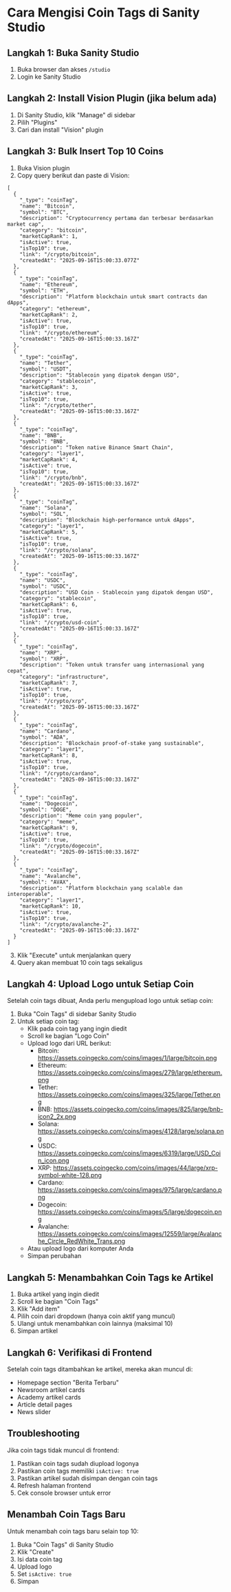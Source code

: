 # Cara Mengisi Coin Tags di Sanity Studio

## Langkah 1: Buka Sanity Studio
1. Buka browser dan akses `/studio`
2. Login ke Sanity Studio

## Langkah 2: Install Vision Plugin (jika belum ada)
1. Di Sanity Studio, klik "Manage" di sidebar
2. Pilih "Plugins"
3. Cari dan install "Vision" plugin

## Langkah 3: Bulk Insert Top 10 Coins
1. Buka Vision plugin
2. Copy query berikut dan paste di Vision:

```groq
[
  {
    "_type": "coinTag",
    "name": "Bitcoin",
    "symbol": "BTC",
    "description": "Cryptocurrency pertama dan terbesar berdasarkan market cap",
    "category": "bitcoin",
    "marketCapRank": 1,
    "isActive": true,
    "isTop10": true,
    "link": "/crypto/bitcoin",
    "createdAt": "2025-09-16T15:00:33.077Z"
  },
  {
    "_type": "coinTag",
    "name": "Ethereum",
    "symbol": "ETH",
    "description": "Platform blockchain untuk smart contracts dan dApps",
    "category": "ethereum",
    "marketCapRank": 2,
    "isActive": true,
    "isTop10": true,
    "link": "/crypto/ethereum",
    "createdAt": "2025-09-16T15:00:33.167Z"
  },
  {
    "_type": "coinTag",
    "name": "Tether",
    "symbol": "USDT",
    "description": "Stablecoin yang dipatok dengan USD",
    "category": "stablecoin",
    "marketCapRank": 3,
    "isActive": true,
    "isTop10": true,
    "link": "/crypto/tether",
    "createdAt": "2025-09-16T15:00:33.167Z"
  },
  {
    "_type": "coinTag",
    "name": "BNB",
    "symbol": "BNB",
    "description": "Token native Binance Smart Chain",
    "category": "layer1",
    "marketCapRank": 4,
    "isActive": true,
    "isTop10": true,
    "link": "/crypto/bnb",
    "createdAt": "2025-09-16T15:00:33.167Z"
  },
  {
    "_type": "coinTag",
    "name": "Solana",
    "symbol": "SOL",
    "description": "Blockchain high-performance untuk dApps",
    "category": "layer1",
    "marketCapRank": 5,
    "isActive": true,
    "isTop10": true,
    "link": "/crypto/solana",
    "createdAt": "2025-09-16T15:00:33.167Z"
  },
  {
    "_type": "coinTag",
    "name": "USDC",
    "symbol": "USDC",
    "description": "USD Coin - Stablecoin yang dipatok dengan USD",
    "category": "stablecoin",
    "marketCapRank": 6,
    "isActive": true,
    "isTop10": true,
    "link": "/crypto/usd-coin",
    "createdAt": "2025-09-16T15:00:33.167Z"
  },
  {
    "_type": "coinTag",
    "name": "XRP",
    "symbol": "XRP",
    "description": "Token untuk transfer uang internasional yang cepat",
    "category": "infrastructure",
    "marketCapRank": 7,
    "isActive": true,
    "isTop10": true,
    "link": "/crypto/xrp",
    "createdAt": "2025-09-16T15:00:33.167Z"
  },
  {
    "_type": "coinTag",
    "name": "Cardano",
    "symbol": "ADA",
    "description": "Blockchain proof-of-stake yang sustainable",
    "category": "layer1",
    "marketCapRank": 8,
    "isActive": true,
    "isTop10": true,
    "link": "/crypto/cardano",
    "createdAt": "2025-09-16T15:00:33.167Z"
  },
  {
    "_type": "coinTag",
    "name": "Dogecoin",
    "symbol": "DOGE",
    "description": "Meme coin yang populer",
    "category": "meme",
    "marketCapRank": 9,
    "isActive": true,
    "isTop10": true,
    "link": "/crypto/dogecoin",
    "createdAt": "2025-09-16T15:00:33.167Z"
  },
  {
    "_type": "coinTag",
    "name": "Avalanche",
    "symbol": "AVAX",
    "description": "Platform blockchain yang scalable dan interoperable",
    "category": "layer1",
    "marketCapRank": 10,
    "isActive": true,
    "isTop10": true,
    "link": "/crypto/avalanche-2",
    "createdAt": "2025-09-16T15:00:33.167Z"
  }
]
```

3. Klik "Execute" untuk menjalankan query
4. Query akan membuat 10 coin tags sekaligus

## Langkah 4: Upload Logo untuk Setiap Coin
Setelah coin tags dibuat, Anda perlu mengupload logo untuk setiap coin:

1. Buka "Coin Tags" di sidebar Sanity Studio
2. Untuk setiap coin tag:
   - Klik pada coin tag yang ingin diedit
   - Scroll ke bagian "Logo Coin"
   - Upload logo dari URL berikut:
     - Bitcoin: https://assets.coingecko.com/coins/images/1/large/bitcoin.png
     - Ethereum: https://assets.coingecko.com/coins/images/279/large/ethereum.png
     - Tether: https://assets.coingecko.com/coins/images/325/large/Tether.png
     - BNB: https://assets.coingecko.com/coins/images/825/large/bnb-icon2_2x.png
     - Solana: https://assets.coingecko.com/coins/images/4128/large/solana.png
     - USDC: https://assets.coingecko.com/coins/images/6319/large/USD_Coin_icon.png
     - XRP: https://assets.coingecko.com/coins/images/44/large/xrp-symbol-white-128.png
     - Cardano: https://assets.coingecko.com/coins/images/975/large/cardano.png
     - Dogecoin: https://assets.coingecko.com/coins/images/5/large/dogecoin.png
     - Avalanche: https://assets.coingecko.com/coins/images/12559/large/Avalanche_Circle_RedWhite_Trans.png
   - Atau upload logo dari komputer Anda
   - Simpan perubahan

## Langkah 5: Menambahkan Coin Tags ke Artikel
1. Buka artikel yang ingin diedit
2. Scroll ke bagian "Coin Tags"
3. Klik "Add item"
4. Pilih coin dari dropdown (hanya coin aktif yang muncul)
5. Ulangi untuk menambahkan coin lainnya (maksimal 10)
6. Simpan artikel

## Langkah 6: Verifikasi di Frontend
Setelah coin tags ditambahkan ke artikel, mereka akan muncul di:
- Homepage section "Berita Terbaru"
- Newsroom artikel cards
- Academy artikel cards
- Article detail pages
- News slider

## Troubleshooting
Jika coin tags tidak muncul di frontend:
1. Pastikan coin tags sudah diupload logonya
2. Pastikan coin tags memiliki `isActive: true`
3. Pastikan artikel sudah disimpan dengan coin tags
4. Refresh halaman frontend
5. Cek console browser untuk error

## Menambah Coin Tags Baru
Untuk menambah coin tags baru selain top 10:
1. Buka "Coin Tags" di Sanity Studio
2. Klik "Create"
3. Isi data coin tag
4. Upload logo
5. Set `isActive: true`
6. Simpan














